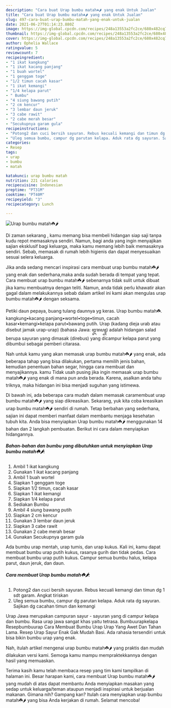 ```yaml
---
description: "Cara buat Urap bumbu matah☘️🌶 yang enak Untuk Jualan"
title: "Cara buat Urap bumbu matah☘️🌶 yang enak Untuk Jualan"
slug: 497-cara-buat-urap-bumbu-matah-yang-enak-untuk-jualan
date: 2021-06-27T01:14:23.880Z
image: https://img-global.cpcdn.com/recipes/248a13553a2fc2ce/680x482cq70/urap-bumbu-matah☘️🌶-foto-resep-utama.jpg
thumbnail: https://img-global.cpcdn.com/recipes/248a13553a2fc2ce/680x482cq70/urap-bumbu-matah☘️🌶-foto-resep-utama.jpg
cover: https://img-global.cpcdn.com/recipes/248a13553a2fc2ce/680x482cq70/urap-bumbu-matah☘️🌶-foto-resep-utama.jpg
author: Ophelia Wallace
ratingvalue: 5
reviewcount: 7
recipeingredient:
- "1 ikat kangkung"
- "1 ikat kacang panjang"
- "1 buah wortel"
- "1 genggam toge"
- "1/2 timun cacah kasar"
- "1 ikat kemangi"
- "1/4 kelapa parut"
- " Bumbu"
- "4 siung bawang putih"
- "2 cm kencur"
- "3 lembar daun jeruk"
- "3 cabe rawit"
- "2 cabe merah besar"
- "Secukupnya garam gula"
recipeinstructions:
- "Potong2 dan cuci bersih sayuran. Rebus kecuali kemangi dan timun dg 1 sdt garam. Angkat tiriskan"
- "Uleg semua bumbu, campur dg parutan kelapa. Aduk rata dg sayuran. Sajikan dg cacahan timun dan kemangi"
categories:
- Resep
tags:
- urap
- bumbu
- matah

katakunci: urap bumbu matah 
nutrition: 221 calories
recipecuisine: Indonesian
preptime: "PT31M"
cooktime: "PT40M"
recipeyield: "3"
recipecategory: Lunch

---
```



![Urap bumbu matah☘️🌶](https://img-global.cpcdn.com/recipes/248a13553a2fc2ce/680x482cq70/urap-bumbu-matah☘️🌶-foto-resep-utama.jpg)

Di zaman  sekarang , kamu memang bisa membeli hidangan siap saji tanpa kudu repot memasaknya sendiri. Namun, bagi anda yang ingin menyajikan sajian eksklusif bagi keluarga, maka kamu memang lebih baik memasaknya sendiri. Sebab, memasak di rumah lebih higienis dan dapat menyesuaikan sesuai selera keluarga.

Jika anda sedang mencari inspirasi cara membuat urap bumbu matah☘️🌶 yang enak dan sederhana,maka anda sudah berada di tempat yang tepat. Cara membuat urap bumbu matah☘️🌶  sebenarnya tidak sulit untuk dibuat jika kamu membuatnya dengan teliti. Namun, anda tidak perlu khawatir akan gagal dalam melakukannya 
sebab dalam artikel ini kami akan mengulas urap bumbu matah☘️🌶 dengan seksama.  

Petiki daun pepaya, buang tulang daunnya yg keras. Urap bumbu matah☘️. kangkung•kacang panjang•wortel•toge•timun, cacah kasar•kemangi•kelapa parut•bawang putih. Urap (kadang dieja urab atau disebut jamak urap-urap) (bahasa Jawa: ꦈꦫꦥ꧀) adalah hidangan salad berupa sayuran yang dimasak (direbus) yang dicampur kelapa parut yang dibumbui sebagai pemberi citarasa.

Nah untuk kamu yang akan memasak urap bumbu matah☘️🌶 yang enak, ada beberapa tahap yang bisa dilakukan, pertama memilih jenis bahan, kemudian penentuan bahan segar, hingga cara membuat dan menyajikannya. kamu Tidak usah pusing jika ingin memasak urap bumbu matah☘️🌶 yang enak di mana pun anda berada. Karena, asalkan anda  tahu triknya, maka hidangan ini bisa menjadi suguhan yang istimewa.

Di bawah ini, ada beberapa cara mudah dalam memasak caramembuat urap bumbu matah☘️🌶 yang siap dikreasikan. Sekarang, yuk kita coba kreasikan urap bumbu matah☘️🌶 sendiri di rumah. Tetap berbahan yang sederhana, sajian ini dapat memberi manfaat dalam membantu menjaga kesehatan tubuh kita. Anda bisa menyiapkan Urap bumbu matah☘️🌶 menggunakan 14 bahan dan 2 langkah pembuatan. Berikut ini cara dalam menyiapkan hidangannya.

<!--inarticleads1-->

##### Bahan-bahan dan bumbu yang dibutuhkan untuk menyiapkan Urap bumbu matah☘️🌶:

1. Ambil 1 ikat kangkung
1. Gunakan 1 ikat kacang panjang
1. Ambil 1 buah wortel
1. Siapkan 1 genggam toge
1. Siapkan 1/2 timun, cacah kasar
1. Siapkan 1 ikat kemangi
1. Siapkan 1/4 kelapa parut
1. Sediakan  Bumbu
1. Ambil 4 siung bawang putih
1. Siapkan 2 cm kencur
1. Gunakan 3 lembar daun jeruk
1. Siapkan 3 cabe rawit
1. Gunakan 2 cabe merah besar
1. Gunakan Secukupnya garam gula


Ada bumbu urap mentah, urap tumis, dan urap kukus. Kali ini, kamu dapat membuat bumbu urap putih kukus, rasanya gurih dan tidak pedas. Cara membuat bumbu urap putih kukus. Campur semua bumbu halus, kelapa parut, daun jeruk, dan daun. 

<!--inarticleads2-->

##### Cara membuat Urap bumbu matah☘️🌶:

1. Potong2 dan cuci bersih sayuran. Rebus kecuali kemangi dan timun dg 1 sdt garam. Angkat tiriskan
1. Uleg semua bumbu, campur dg parutan kelapa. Aduk rata dg sayuran. Sajikan dg cacahan timun dan kemangi


Urap Jawa merupakan campuran sayur - sayuran yang di campur kelapa dan bumbu. Rasa urap jawa sangat khas yaitu tetrasa. Bumbuurapkelapa Resepbumbuurap Cara Membuat Bumbu Urap Urap Yang Awet Dan Tahan Lama. Resep Urap Sayur Enak Gak Mudah Basi. Ada rahasia tersendiri untuk bisa bikin bumbu urap yang enak. 

Nah, itulah artikel mengenai  urap bumbu matah☘️🌶  yang praktis dan mudah dilakukan versi kami. Semoga kamu mampu mempraktekkannya dengan hasil yang memuaskan. 

Terima kasih kamu telah membaca resep yang tim kami tampilkan di halaman ini. Besar harapan kami, cara membuat  Urap bumbu matah☘️🌶 yang mudah di atas dapat membantu Anda menyiapkan masakan yang sedap untuk keluarga/teman ataupun menjadi inspirasi untuk berjualan makanan. Gimana nih? Gampang kan? Itulah cara menyiapkan urap bumbu matah☘️🌶 yang bisa Anda kerjakan di rumah. Selamat mencoba!

